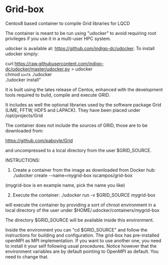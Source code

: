 # Grid-box

Centos8 based container to compile Grid libraries for LQCD

The container is meant to be run using "udocker" to avoid requiring root privileges if you use it in a multi-user HPC system.

udocker is available at:  https://github.com/indigo-dc/udocker.  To install udocker simply:

curl https://raw.githubusercontent.com/indigo-dc/udocker/master/udocker.py > udocker  \
 chmod u+rx ./udocker \
 ./udocker install"

It is built using the lates release of Centos, enhanced with the development tools required to build, compile and execute GRID.

It includes as well the optional libraries used by the software package Grid (LIME, FFTW, HDF5 and LAPACK).
They have been placed under /opt/projects/Grid

The container does not include the sources of GRID, those are to be downloaded from:

https://github.com/paboyle/Grid

and uncompressed to a local directory from the user $GRID_SOURCE.


INSTRUCTIONS:

1)  Create a container from the image as downloaded from Docker hub:
./udocker create --name=mygrid-box iscampos/grid-box

(mygrid-box is en example name, pick the name you like)

2)  Execute the container:
./udocker run -v $GRID_SOURCE  mygrid-box  

will execute the container by providing a sort of chroot environment in a local directory of the user under $HOME/.udocker/containers/mygrid-box

The directory $GRID_SOURCE will be available inside this environment. 

Inside the environment you can "cd $GRID_SOURCE" and follow the instructions for building and configuration. The grid-box has pre-installed openMPI
as MPI implementation. If you want to use another one, you need to install it your self following usual procedures. Notice however that the environment
variables are by default pointing to OpenMPI as default. You need to change that.


